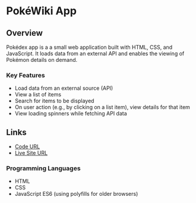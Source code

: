 # PokéWiki App

## Overview

Pokédex app is a a small web application built with HTML, CSS, and JavaScript.
It loads data from an external API and enables the viewing of Pokémon details on demand.

### Key Features

- Load data from an external source (API)
- View a list of items
- Search for items to be displayed
- On user action (e.g., by clicking on a list item), view details for that item
- View loading spinners while fetching API data

## Links

- [Code URL](https://github.com/manikSom/simple-js-app)
- [Live Site URL](https://manikSom.github.io/simple-js-app/)


### Programming Languages

- HTML
- CSS
- JavaScript ES6 (using polyfills for older browsers)